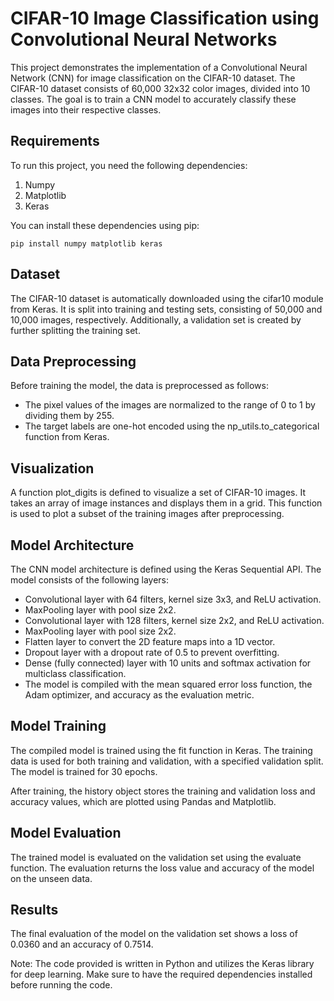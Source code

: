 # CIFAR-10 Image Classification using Convolutional Neural Networks
This project demonstrates the implementation of a Convolutional Neural Network (CNN) for image classification on the CIFAR-10 dataset. The CIFAR-10 dataset consists of 60,000 32x32 color images, divided into 10 classes. The goal is to train a CNN model to accurately classify these images into their respective classes.

## Requirements
To run this project, you need the following dependencies:

<ol>
  <li>Numpy</li>
  <li>Matplotlib</li>
  <li>Keras</li>
</ol>

You can install these dependencies using pip:

<pre>
<div class="p-4 overflow-y-auto"><code class="!whitespace-pre hljs">pip install numpy matplotlib keras
</code></div></div></pre>

## Dataset
The CIFAR-10 dataset is automatically downloaded using the cifar10 module from Keras. It is split into training and testing sets, consisting of 50,000 and 10,000 images, respectively. Additionally, a validation set is created by further splitting the training set.

## Data Preprocessing
Before training the model, the data is preprocessed as follows:
<ul>
<li>The pixel values of the images are normalized to the range of 0 to 1 by dividing them by 255.</li>
<li>The target labels are one-hot encoded using the np_utils.to_categorical function from Keras.</li>
</ul>
  
## Visualization
A function plot_digits is defined to visualize a set of CIFAR-10 images. It takes an array of image instances and displays them in a grid. This function is used to plot a subset of the training images after preprocessing.

## Model Architecture
The CNN model architecture is defined using the Keras Sequential API. The model consists of the following layers:
<ul>
<li>Convolutional layer with 64 filters, kernel size 3x3, and ReLU activation.</li>
<li>MaxPooling layer with pool size 2x2.</li>
<li>Convolutional layer with 128 filters, kernel size 2x2, and ReLU activation.</li>
<li>MaxPooling layer with pool size 2x2.</li>
<li>Flatten layer to convert the 2D feature maps into a 1D vector.</li>
<li>Dropout layer with a dropout rate of 0.5 to prevent overfitting.</li>
<li>Dense (fully connected) layer with 10 units and softmax activation for multiclass classification.</li>
<li>The model is compiled with the mean squared error loss function, the Adam optimizer, and accuracy as the evaluation metric.</li>
</ul>
  
## Model Training
The compiled model is trained using the fit function in Keras. The training data is used for both training and validation, with a specified validation split. The model is trained for 30 epochs.

After training, the history object stores the training and validation loss and accuracy values, which are plotted using Pandas and Matplotlib.

## Model Evaluation
The trained model is evaluated on the validation set using the evaluate function. The evaluation returns the loss value and accuracy of the model on the unseen data.

## Results
The final evaluation of the model on the validation set shows a loss of 0.0360 and an accuracy of 0.7514.

Note: The code provided is written in Python and utilizes the Keras library for deep learning. Make sure to have the required dependencies installed before running the code.
